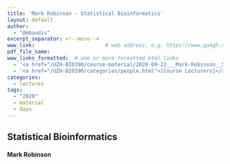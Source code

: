 ```yaml
---
title: 'Mark Robinson - Statistical Bioinformatics'
layout: default
author:
  - "@mbaudis"
excerpt_separator: <!--more-->
www_link: 						# web address, e.g. https://www.ga4gh.org; auto-linked
pdf_file_name:
www_links_formatted:  # one or more formatted html links
  - '<a href="/UZH-BIO390/course-material/2020-09-22___Mark-Robinson__Statistics-Bioinformatics__UZH-BIO390-HS20-lecture-02.pdf" target="_blank">[lecture slides]</a>'
  - '<a href="/UZH-BIO390/categories/people.html">[Course Lecturers]</a>'
categories:
  - lectures
tags:
  - "2020"
  - material
  - days
---
```


## Statistical Bioinformatics
#### Mark Robinson

<!--more-->
